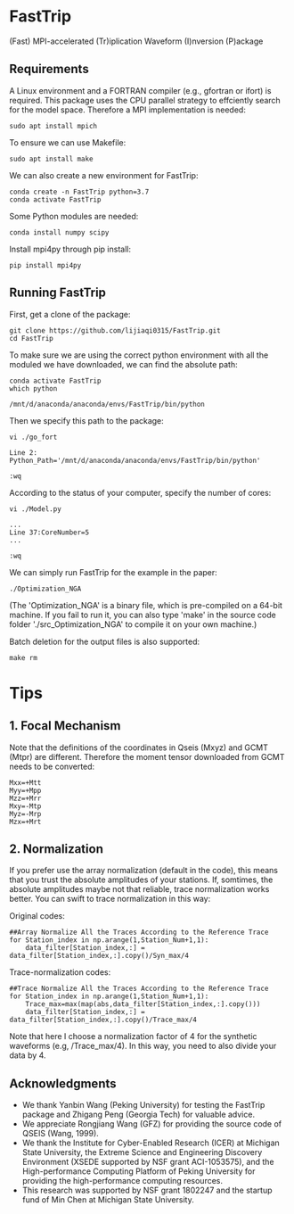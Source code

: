 # FastTrip
(Fast) MPI-accelerated (Tr)iplication Waveform (I)nversion (P)ackage

## Requirements
A Linux environment and a FORTRAN compiler (e.g., gfortran or ifort) is required.
This package uses the CPU parallel strategy to effciently search for the model space. Therefore a MPI implementation is needed:
```
sudo apt install mpich
```

To ensure we can use Makefile:
```
sudo apt install make
```

We can also create a new environment for FastTrip:
```
conda create -n FastTrip python=3.7
conda activate FastTrip
```

Some Python modules are needed:
```
conda install numpy scipy
```

Install mpi4py through pip install:
```
pip install mpi4py
```

## Running FastTrip
First, get a clone of the package:
```
git clone https://github.com/lijiaqi0315/FastTrip.git
cd FastTrip
```
To make sure we are using the correct python environment with all the moduled we have downloaded, we can find the absolute path:
```
conda activate FastTrip
which python

/mnt/d/anaconda/anaconda/envs/FastTrip/bin/python
```
Then we specify this path to the package:
```
vi ./go_fort

Line 2: Python_Path='/mnt/d/anaconda/anaconda/envs/FastTrip/bin/python'

:wq
```

According to the status of your computer, specify the number of cores:
```
vi ./Model.py

...
Line 37:CoreNumber=5
...

:wq
```

We can simply run FastTrip for the example in the paper:
```
./Optimization_NGA
```
(The 'Optimization_NGA' is a binary file, which is pre-compiled on a 64-bit machine. If you fail to run it, you can also type 'make' in the source code folder './src_Optimization_NGA' to compile it on your own machine.)


Batch deletion for the output files is also supported:
```
make rm
```


# Tips
## 1. Focal Mechanism
Note that the definitions of the coordinates in Qseis (Mxyz) and GCMT (Mtpr) are different. Therefore the moment tensor downloaded from GCMT needs to be converted:
```
Mxx=+Mtt
Myy=+Mpp
Mzz=+Mrr
Mxy=-Mtp
Myz=-Mrp
Mzx=+Mrt
```

## 2. Normalization
If you prefer use the array normalization (default in the code), this means that you trust the absolute amplitudes of your stations. If, somtimes, the absolute amplitudes maybe not that reliable, trace normalization works better. You can swift to trace normalization in this way:

Original codes:
```
##Array Normalize All the Traces According to the Reference Trace
for Station_index in np.arange(1,Station_Num+1,1):  
    data_filter[Station_index,:] = data_filter[Station_index,:].copy()/Syn_max/4
```

Trace-normalization codes:
```
##Trace Normalize All the Traces According to the Reference Trace
for Station_index in np.arange(1,Station_Num+1,1):  
    Trace_max=max(map(abs,data_filter[Station_index,:].copy()))                                        
    data_filter[Station_index,:] = data_filter[Station_index,:].copy()/Trace_max/4
```

Note that here I choose a normalization factor of 4 for the synthetic waveforms (e.g, /Trace_max/4). In this way, you need to also divide your data by 4.







## Acknowledgments

* We thank Yanbin Wang (Peking University) for testing the FastTrip package and Zhigang Peng (Georgia Tech) for valuable advice.
* We appreciate Rongjiang Wang (GFZ) for providing the source code of QSEIS (Wang, 1999).
* We thank the Institute for Cyber-Enabled Research (ICER) at Michigan State University, the Extreme Science and Engineering Discovery Environment (XSEDE supported by NSF grant ACI-1053575), and the High-performance Computing Platform of Peking University for providing the high-performance computing resources.
* This research was supported by NSF grant 1802247 and the startup fund of Min Chen at Michigan State University.
